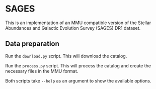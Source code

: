 # SAGES

This is an implementation of an MMU compatible version of the Stellar Abundances and Galactic Evolution Survey (SAGES) DR1 dataset.

## Data preparation

Run the `download.py` script. This will download the catalog.

Run the `process.py` script. This will process the catalog and create the necessary files in the MMU format.

Both scripts take `--help` as an argument to show the available options.
